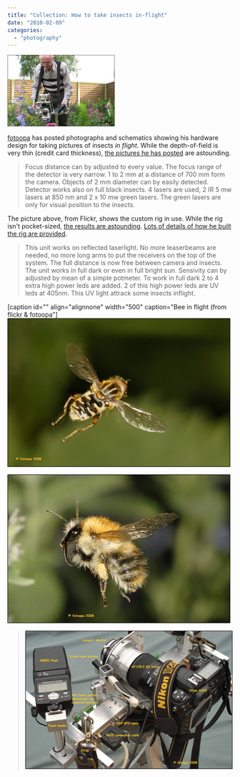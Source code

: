 ```yaml
---
title: "Collection: How to take insects in-flight"
date: "2010-02-09"
categories: 
  - "photography"
---
```


[](http://www.flickr.com/photos/fotoopa_hs/)

![](images/3636476930_8fa6323a55_m_d.jpg)

[fotoopa](http://www.flickr.com/photos/fotoopa_hs/) has posted photographs and schematics showing his hardware design for taking pictures of insects _in flight_. While the depth-of-field is very thin (credit card thickness), [the pictures he has posted](http://www.flickr.com/photos/fotoopa_hs/collections/72157616371829502/) are astounding.

> Focus distance can by adjusted to every value. The focus range of the detector is very narrow. 1 to 2 mm at a distance of 700 mm form the camera. Objects of 2 mm diameter can by easily detected. Detector works also on full black insects. 4 lasers are used, 2 IR 5 mw lasers at 850 nm and 2 x 10 mw green lasers. The green lasers are only for visual position to the insects.

The picture above, from Flickr, shows the custom rig in use. While the rig isn't pocket-sized, [the results are astounding](http://www.flickr.com/photos/fotoopa_hs/sets/72157604178299415/). [Lots of details of how he built the rig are provided](http://www.flickr.com/photos/fotoopa_hs/sets/72157604620957208/).

> This unit works on reflected laserlight. No more leaserbeams are needed, no more long arms to put the receivers on the top of the system. The full distance is now free between camera and insects. The unit works in full dark or even in full bright sun. Sensivity can by adjusted by mean of a simple potmeter. To work in full dark 2 to 4 extra high power leds are added. 2 of this high power leds are UV leds at 405nm. This UV light attrack some insects inflight.

\[caption id="" align="alignnone" width="500" caption="Bee in flight (from flickr & fotoopa"\]![](images/2502293642_8f1d78a9f4.jpg)

![](images/2489530707_07b9cfdd28.jpg "Bee in flight (from flickr and fotoopa)")

> ![](images/2425811296_bfcbd8a3c3.jpg "Picture of the working rig (from flickr & fotoopa)")
